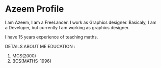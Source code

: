 # Azeem Profile

I am Azeem, I am a FreeLancer. I work as Graphics designer. 
Basicaly, I am a Developer, but currently I am working as graphics designer.

I have 15 years experience of teaching maths.

DETAILS ABOUT ME EDUCATION :

1. MCS(2000)
1. BCS(MATHS-1996)